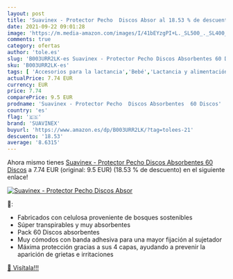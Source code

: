 ```yaml
---
layout: post
title: 'Suavinex - Protector Pecho  Discos Absor al 18.53 % de descuento'
date: 2021-09-22 09:01:28
image: 'https://m.media-amazon.com/images/I/41bEYzgPI+L._SL500_._SL400_.jpg'
comments: true
category: ofertas
author: 'tole.es'
slug: 'B003URR2LK-es Suavinex - Protector Pecho Discos Absorbentes 60 Discos'
sku: 'B003URR2LK-es'
tags: [ 'Accesorios para la lactancia','Bebé','Lactancia y alimentación','suavinex', ]
actualPrice: 7.74 EUR
currency: EUR
price: 7.74
comparePrice: 9.5 EUR
prodname: 'Suavinex - Protector Pecho  Discos Absorbentes  60 Discos'
country: 'es'
flag: '🇪🇸'
brand: 'SUAVINEX'
buyurl: 'https://www.amazon.es/dp/B003URR2LK/?tag=tolees-21'
descuento: '18.53'
average: '8.6315'
---
```


Ahora mismo tienes [Suavinex - Protector Pecho  Discos Absorbentes  60 Discos](https://www.amazon.es/dp/B003URR2LK/?tag=tolees-21) a 7.74 EUR (original: 9.5 EUR) (18.53 %  de descuento) en el siguiente enlace!

[![Suavinex - Protector Pecho  Discos Absor](https://m.media-amazon.com/images/I/41bEYzgPI+L._SL500_._SL400_.jpg)](https://www.amazon.es/dp/B003URR2LK/?tag=tolees-21)

🔎:

- Fabricados con celulosa proveniente de bosques sostenibles
- Súper transpirables y muy absorbentes
- Pack 60 Discos absorbentes
- Muy cómodos con banda adhesiva para una mayor fijación al sujetador
- Máxima protección gracias a sus 4 capas, ayudando a prevenir la aparición de grietas e irritaciones

[🛒 Visítala!!!](https://www.amazon.es/dp/B003URR2LK/?tag=tolees-21)
